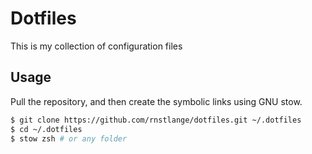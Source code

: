 # Dotfiles

This is my collection of configuration files

## Usage

Pull the repository, and then create the symbolic links using GNU stow.

```bash
$ git clone https://github.com/rnstlange/dotfiles.git ~/.dotfiles
$ cd ~/.dotfiles
$ stow zsh # or any folder
```
